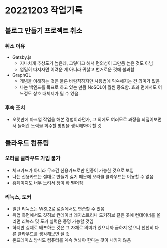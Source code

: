 # 20221203 작업기록
## 블로그 만들기 프로젝트 취소
### 취소 이유
- Gatsby.js
  - 지나치게 추상도가 높은데, 그렇다고 해서 편의성이 그만큼 높은 것도 아님
  - 엄밀히 따지자면 어려운 게 아니라 귀찮고 번거로운 것에 불과함
- GraphQL
  - 개념을 이해하는 것은 물론 바람직하지만 사용법에 익숙해지는 건 의미가 없음
  - 나는 백엔드를 목표로 하고 있는 만큼 NoSQL이 훨씬 중요함. 효과 면에서도 어느정도 상호 대체제가 될 수 있음.

### 후속 조치
- 오랫만에 마크업 작업을 해본 경험이라던가, 그 외에도 여러모로 과정을 되짚어보면서 들어간 노력을 회수할 방법을 생각해봐야 할 것

## 클라우드 컴퓨팅
### 오라클 클라우드 가입 불가
- 체크카드가 아니라 무조건 신용카드로만 인증이 가능한 것으로 보임
- 나는 신용카드는 절대로 만들기 싫기 때문에 오라클 클라우드는 이용할 수 없음
- 홈페이지도 너무 느려서 정이 확 떨어짐

### 리눅스, 도커
- 일단 리눅스는 WSL2로 로컬에서도 연습할 수 있음
- 취업 측면에서도 깃허브 컨테이너 레지스트리나 도커허브 같은 곳에 컨테이너를 올리면 리눅스 및 도커 실력은 증명 가능할 것임
- 하지만 실제로 배포하는 것은 그 자체로 의미가 있으니까 급하지 않으니 천천히 다른 클라우드를 생각해보면 될 것
- 온프레미스 방식도 컴퓨터를 계속 켜놔야 한다는 것이 내키지 않음